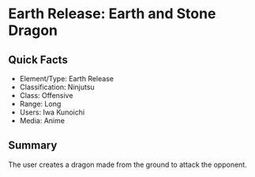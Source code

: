 # Earth Release: Earth and Stone Dragon

## Quick Facts
- Element/Type: Earth Release
- Classification: Ninjutsu
- Class: Offensive
- Range: Long
- Users: Iwa Kunoichi
- Media: Anime

## Summary
The user creates a dragon made from the ground to attack the opponent.
